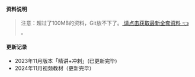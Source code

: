 #### 资料说明
> 注意：超过了100MB的资料，Git放不下了。[ 请点击获取最新全套资料 👈  ](https://91ke.cn/)。 


#### 更新记录
 - 2023年11月版本「精讲+冲刺」(已更新完毕)
 - 2024年11月视频教材（更新完毕）

